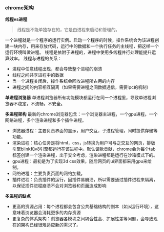 ### chrome架构 ###

**线程vs进程**

>线程是不能单独存在的，它是由进程来启动和管理的。

一个进程就是一个程序的运行实例。启动一个程序的时候，操作系统会为该进程创建一块内存，用来存放代码，运行中的数据和一个执行任务的主线程，把这样一个运行环境叫做进程。
线程是依附于进程的，进程中使用多线程并行处理能提升运算效率。
线程与进程的关系：
- 进程中任意线程出现，都会导致整个进程的崩溃
- 线程之间共享进程中的数据
- 当一个进程关闭后，操作系统会回收进程所占用的内存
- 进程之间的内容相互隔离（如果需要进程之间数据通信，需要ipc的机制）

**单进程浏览器**
单进程浏览器所有功能模块都运行在同一个进程里，导致单进程浏览器不稳定，不流畅，不安全。

**多进程架构**
最新的chrome浏览器包含：一个浏览器主进程，一个gpu进程，一个网络进程，多个渲染进程和多个插件进程。
- 浏览器进程：主要负责界面的显示，用户交互，子进程管理，同时提供存储等功能。
- 渲染进程：核心任务是将html，css，js转换为用户可与之交互的网页，排版引擎blink和v8引擎都运行在该进程中。默认请款贡献，chrome会为每个tab标签创建一个渲染进程，出于安全考虑，渲染进程都是运行在沙箱模式下的。
- gpu进程：最初是为了实现3d css效果，随后网页的ui界面都采用gpu来绘制。
- 网络进程：主要负责页面的网络加载。
- 插件进程：负责插件的运行，因插件易崩溃，所以需要通过插件进程来隔离，以保证插件进程崩溃不会对浏览器和页面造成影响

**多进程的缺点**
- 更高的资源占用：每个进程都会包含公共基础结构的副本（如js运行环境），这意味着浏览器会消耗更多的内存资源
- 更复杂的体系架构：浏览器各模块之间耦合性高、扩展性差等问题，会导致现在的架构已经很难适应新的需求了。

